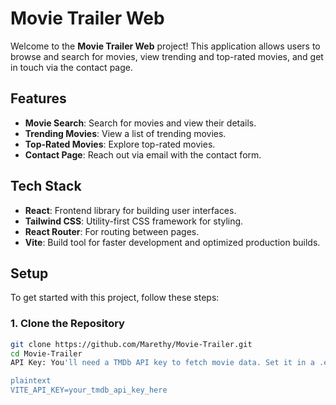 # Movie Trailer Web

Welcome to the **Movie Trailer Web** project! This application allows users to browse and search for movies, view trending and top-rated movies, and get in touch via the contact page.

## Features

- **Movie Search**: Search for movies and view their details.
- **Trending Movies**: View a list of trending movies.
- **Top-Rated Movies**: Explore top-rated movies.
- **Contact Page**: Reach out via email with the contact form.

## Tech Stack

- **React**: Frontend library for building user interfaces.
- **Tailwind CSS**: Utility-first CSS framework for styling.
- **React Router**: For routing between pages.
- **Vite**: Build tool for faster development and optimized production builds.

## Setup

To get started with this project, follow these steps:

### 1. Clone the Repository

```bash
git clone https://github.com/Marethy/Movie-Trailer.git
cd Movie-Trailer
API Key: You'll need a TMDb API key to fetch movie data. Set it in a .env file at the root of the project:

plaintext
VITE_API_KEY=your_tmdb_api_key_here
